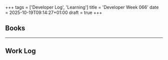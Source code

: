 +++
tags = ['Developer Log', 'Learning']
title = 'Developer Week 066'
date = 2025-10-19T09:14:27+01:00
draft = true
+++

## Books

---

## Work Log
